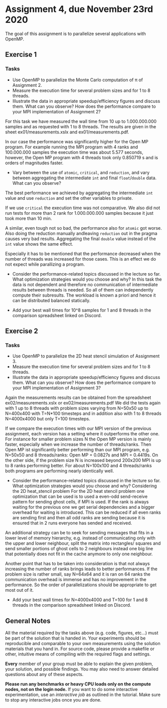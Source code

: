 # Assignment 4, due November 23rd 2020

The goal of this assignment is to parallelize several applications with OpenMP.

## Exercise 1

### Tasks

- Use OpenMP to parallelize the Monte Carlo computation of π of Assignment 2.
- Measure the execution time for several problem sizes and for 1 to 8 threads.
- Illustrate the data in appropriate speedup/efficiency figures and discuss them. What can you observe? How does the performance compare to your MPI implementation of Assignment 2?

For this task we have measured the wall time from 10 up to 1.000.000.000 samples and as requested with 1 to 8 threads.
The results are given in the sheet ex01/measurements.xslx and ex01/measurements.pdf.

In our case the performance was significantly higher for the Open MP program.
For example running the MPI program with 4 ranks and 100.000.000 samples the execution time was about 5.577 seconds, however, the Open MP program with 4 threads took
only 0.850719 s and is orders of magnitudes faster. 

- Vary between the use of `atomic`, `critical`, and `reduction`, and vary between aggregating the intermediate `int` and final `float`/`double` data. What can you observe?

The best performance we achieved by aggregating the intermediate `int` value and use `reduction` and set the other variables to private.

If we use `critical` the execution time was not comparative. We also did not run tests for more than 2 rank for 1.000.000.000 samples because it just took more than 10 min. 

A similar, even tough not so bad, the performance also for `atomic` got worse. 
Also doing the reduction manually andleaving `reduction` out in the pragma causes very bad results.
Aggregating the final `double` value instead of the `int` value shows the same effect.

Especially it has to be mentioned that the performance decreased when the number of threads was increased for those cases. This is an effect we do not expect
while parallizing a program.

- Consider the performance-related topics discussed in the lecture so far. What optimization strategies would you choose and why?
In this task the data is not dependent and therefore no communication of intermediate results between threads is needed. So all of them can independently compute
their subresults. 
The workload is known a priori and hence it can be distributed balanced statically. 

- Add your best wall times for 10^8 samples for 1 and 8 threads in the comparison spreadsheet linked on Discord.

## Exercise 2

### Tasks

- Use OpenMP to parallelize the 2D heat stencil simulation of Assignment 3.
- Measure the execution time for several problem sizes and for 1 to 8 threads.
- Illustrate the data in appropriate speedup/efficiency figures and discuss them. What can you observe? How does the performance compare to your MPI implementation of Assignment 3?

Again the measurements results can be obtained from the spreadsheet ex02/measurements.xslx or ex02/measurements.pdf
We did the tests again with 1 up to 8 threads with problem sizes varying from N=50x50 up to N=400x400 with T=N*100 timesteps and in addition also with 1 to 8 threads
N=4000x4000 but only T=100 timesteps.  

If we compare the execution times with our MPI version of the previous assignment, each version has a setting where it outperforms the other one. For instance for 
smaller problem sizes N the Open MP version is mainly faster, especially when we increase the number of threads/ranks. Then Open MP ist significantly better performing 
than our MPI program, e.g. N=50x50 and 8 threads/ranks: Open MP =  0.0827s and MPI = 0.4419s.
On the other side, if the problem size N is increased beyond 200x200 MPI is up to 8 ranks performing better. For about N=100x100 and 4 threads/ranks both programs
are performing nearly identically well. 


- Consider the performance-related topics discussed in the lecture so far. What optimization strategies would you choose and why?
Considering the 2D heat_stencil problem 
For the 2D heat stencil problem one optimization that can be used is to used a even-odd send-receive pattern for sending ghost cells, if MPI is used. If the rank is always waiting for the previous one we get serial dependencies and a bigger overhead for waiting is introduced. This can be reduced if all even ranks are sending first and then all odd ranks are sending because it is ensured that in 2 runs everyone has sended and received. 

An additional strategy can be to seek for sending messages that fits in a lower level of memory hierarchy, e.g. instead of communicating only with the upper and lower neighbour, split the matrix into rectangles/ squares and send smaller portions of ghost cells to 2 neighbours instead one big line that potentially does not fit in the cache anymore to only one neighbour.

Another point that has to be taken into consideration is that not always increasing the number of ranks brings leads to better performances. If the problem size is rather small, say N=64x64 and it is ran on 64 ranks the communication overhead is immense and has no improvement in the performance. So the order of parallelizations should be appropriate to get most out of it.

- Add your best wall times for N=4000x4000 and T=100 for 1 and 8 threads in the comparison spreadsheet linked on Discord.

## General Notes

All the material required by the tasks above (e.g. code, figures, etc...) must be part of the solution that is handed in. Your experiments should be reproducible and comparable to your own measurements using the solution materials that you hand in. For source code, please provide a makefile or other, intuitive means of compiling with the required flags and settings.

**Every** member of your group must be able to explain the given problem, your solution, and possible findings. You may also need to answer detailed questions about any of these aspects.

**Please run any benchmarks or heavy CPU loads only on the compute nodes, not on the login node.**
If you want to do some interactive experimentation, use an *interactive job* as outlined in the tutorial. Make sure to stop any interactive jobs once you are done.